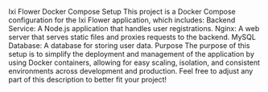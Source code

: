 Ixi Flower Docker Compose Setup
This project is a Docker Compose configuration for the Ixi Flower application, which includes:
Backend Service: A Node.js application that handles user registrations.
Nginx: A web server that serves static files and proxies requests to the backend.
MySQL Database: A database for storing user data.
Purpose
The purpose of this setup is to simplify the deployment and management of the application by using Docker containers, allowing for easy scaling, isolation, and consistent environments across development and production. Feel free to adjust any part of this description to better fit your project!
